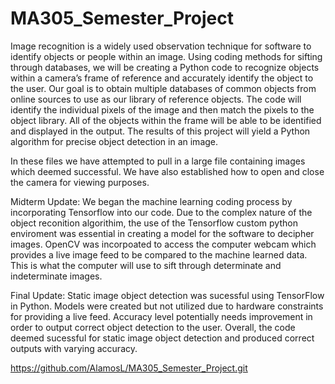 # MA305_Semester_Project
Image recognition is a widely used observation technique for software to identify objects or people within an image. 
Using coding methods for sifting through databases, we will be creating a Python code to recognize objects within a camera’s frame 
of reference and accurately identify the object to the user. Our goal is to obtain multiple databases of common objects from online 
sources to use as our library of reference objects. The code will identify the individual pixels of the image and then match the pixels 
to the object library. All of the objects within the frame will be able to be identified and displayed in the output. The results of 
this project will yield a Python algorithm for precise object detection in an image. 

In these files we have attempted to pull in a large file containing images which deemed successful. We have also established how to open
and close the camera for viewing purposes.

Midterm Update: We began the machine learning coding process by incorporating Tensorflow into our code. Due to the complex nature of the 
                object reconition algorithim, the use of the Tensorflow custom python enviroment was essential in creating a model for the 
                software to decipher images. OpenCV was incorpoated to access the computer webcam which provides a live image feed to be compared
                to the machine learned data. This is what the computer will use to sift through determinate and indeterminate images.
                
Final Update: Static image object detection was sucessful using TensorFlow in Python. Models were created but not utilized due to hardware constraints
              for providing a live feed. Accuracy level potentially needs improvement in order to output correct object detection to the user. 
              Overall, the code deemed sucessful for static image object detection and produced correct outputs with varying accuracy. 

https://github.com/AlamosL/MA305_Semester_Project.git
